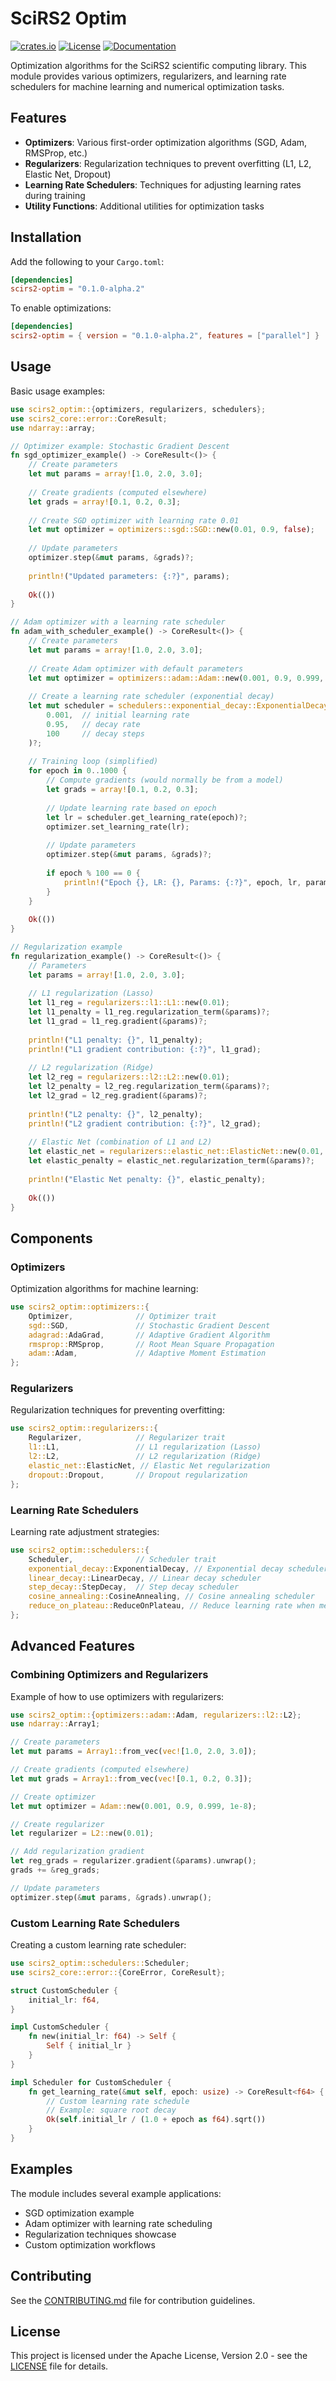 # SciRS2 Optim

[![crates.io](https://img.shields.io/crates/v/scirs2-optim.svg)](https://crates.io/crates/scirs2-optim)
[![License](https://img.shields.io/crates/l/scirs2-optim.svg)](../LICENSE)
[![Documentation](https://img.shields.io/docsrs/scirs2-optim)](https://docs.rs/scirs2-optim)

Optimization algorithms for the SciRS2 scientific computing library. This module provides various optimizers, regularizers, and learning rate schedulers for machine learning and numerical optimization tasks.

## Features

- **Optimizers**: Various first-order optimization algorithms (SGD, Adam, RMSProp, etc.)
- **Regularizers**: Regularization techniques to prevent overfitting (L1, L2, Elastic Net, Dropout)
- **Learning Rate Schedulers**: Techniques for adjusting learning rates during training
- **Utility Functions**: Additional utilities for optimization tasks

## Installation

Add the following to your `Cargo.toml`:

```toml
[dependencies]
scirs2-optim = "0.1.0-alpha.2"
```

To enable optimizations:

```toml
[dependencies]
scirs2-optim = { version = "0.1.0-alpha.2", features = ["parallel"] }
```

## Usage

Basic usage examples:

```rust
use scirs2_optim::{optimizers, regularizers, schedulers};
use scirs2_core::error::CoreResult;
use ndarray::array;

// Optimizer example: Stochastic Gradient Descent
fn sgd_optimizer_example() -> CoreResult<()> {
    // Create parameters
    let mut params = array![1.0, 2.0, 3.0];
    
    // Create gradients (computed elsewhere)
    let grads = array![0.1, 0.2, 0.3];
    
    // Create SGD optimizer with learning rate 0.01
    let mut optimizer = optimizers::sgd::SGD::new(0.01, 0.9, false);
    
    // Update parameters
    optimizer.step(&mut params, &grads)?;
    
    println!("Updated parameters: {:?}", params);
    
    Ok(())
}

// Adam optimizer with a learning rate scheduler
fn adam_with_scheduler_example() -> CoreResult<()> {
    // Create parameters
    let mut params = array![1.0, 2.0, 3.0];
    
    // Create Adam optimizer with default parameters
    let mut optimizer = optimizers::adam::Adam::new(0.001, 0.9, 0.999, 1e-8);
    
    // Create a learning rate scheduler (exponential decay)
    let mut scheduler = schedulers::exponential_decay::ExponentialDecay::new(
        0.001,  // initial learning rate
        0.95,   // decay rate
        100     // decay steps
    )?;
    
    // Training loop (simplified)
    for epoch in 0..1000 {
        // Compute gradients (would normally be from a model)
        let grads = array![0.1, 0.2, 0.3];
        
        // Update learning rate based on epoch
        let lr = scheduler.get_learning_rate(epoch)?;
        optimizer.set_learning_rate(lr);
        
        // Update parameters
        optimizer.step(&mut params, &grads)?;
        
        if epoch % 100 == 0 {
            println!("Epoch {}, LR: {}, Params: {:?}", epoch, lr, params);
        }
    }
    
    Ok(())
}

// Regularization example
fn regularization_example() -> CoreResult<()> {
    // Parameters
    let params = array![1.0, 2.0, 3.0];
    
    // L1 regularization (Lasso)
    let l1_reg = regularizers::l1::L1::new(0.01);
    let l1_penalty = l1_reg.regularization_term(&params)?;
    let l1_grad = l1_reg.gradient(&params)?;
    
    println!("L1 penalty: {}", l1_penalty);
    println!("L1 gradient contribution: {:?}", l1_grad);
    
    // L2 regularization (Ridge)
    let l2_reg = regularizers::l2::L2::new(0.01);
    let l2_penalty = l2_reg.regularization_term(&params)?;
    let l2_grad = l2_reg.gradient(&params)?;
    
    println!("L2 penalty: {}", l2_penalty);
    println!("L2 gradient contribution: {:?}", l2_grad);
    
    // Elastic Net (combination of L1 and L2)
    let elastic_net = regularizers::elastic_net::ElasticNet::new(0.01, 0.5)?;
    let elastic_penalty = elastic_net.regularization_term(&params)?;
    
    println!("Elastic Net penalty: {}", elastic_penalty);
    
    Ok(())
}
```

## Components

### Optimizers

Optimization algorithms for machine learning:

```rust
use scirs2_optim::optimizers::{
    Optimizer,              // Optimizer trait
    sgd::SGD,               // Stochastic Gradient Descent
    adagrad::AdaGrad,       // Adaptive Gradient Algorithm
    rmsprop::RMSprop,       // Root Mean Square Propagation
    adam::Adam,             // Adaptive Moment Estimation
};
```

### Regularizers

Regularization techniques for preventing overfitting:

```rust
use scirs2_optim::regularizers::{
    Regularizer,            // Regularizer trait
    l1::L1,                 // L1 regularization (Lasso)
    l2::L2,                 // L2 regularization (Ridge)
    elastic_net::ElasticNet, // Elastic Net regularization
    dropout::Dropout,       // Dropout regularization
};
```

### Learning Rate Schedulers

Learning rate adjustment strategies:

```rust
use scirs2_optim::schedulers::{
    Scheduler,              // Scheduler trait
    exponential_decay::ExponentialDecay, // Exponential decay scheduler
    linear_decay::LinearDecay, // Linear decay scheduler
    step_decay::StepDecay,  // Step decay scheduler
    cosine_annealing::CosineAnnealing, // Cosine annealing scheduler
    reduce_on_plateau::ReduceOnPlateau, // Reduce learning rate when metric plateaus
};
```

## Advanced Features

### Combining Optimizers and Regularizers

Example of how to use optimizers with regularizers:

```rust
use scirs2_optim::{optimizers::adam::Adam, regularizers::l2::L2};
use ndarray::Array1;

// Create parameters
let mut params = Array1::from_vec(vec![1.0, 2.0, 3.0]);

// Create gradients (computed elsewhere)
let mut grads = Array1::from_vec(vec![0.1, 0.2, 0.3]);

// Create optimizer
let mut optimizer = Adam::new(0.001, 0.9, 0.999, 1e-8);

// Create regularizer
let regularizer = L2::new(0.01);

// Add regularization gradient
let reg_grads = regularizer.gradient(&params).unwrap();
grads += &reg_grads;

// Update parameters
optimizer.step(&mut params, &grads).unwrap();
```

### Custom Learning Rate Schedulers

Creating a custom learning rate scheduler:

```rust
use scirs2_optim::schedulers::Scheduler;
use scirs2_core::error::{CoreError, CoreResult};

struct CustomScheduler {
    initial_lr: f64,
}

impl CustomScheduler {
    fn new(initial_lr: f64) -> Self {
        Self { initial_lr }
    }
}

impl Scheduler for CustomScheduler {
    fn get_learning_rate(&mut self, epoch: usize) -> CoreResult<f64> {
        // Custom learning rate schedule
        // Example: square root decay
        Ok(self.initial_lr / (1.0 + epoch as f64).sqrt())
    }
}
```

## Examples

The module includes several example applications:

- SGD optimization example
- Adam optimizer with learning rate scheduling
- Regularization techniques showcase
- Custom optimization workflows

## Contributing

See the [CONTRIBUTING.md](../CONTRIBUTING.md) file for contribution guidelines.

## License

This project is licensed under the Apache License, Version 2.0 - see the [LICENSE](../LICENSE) file for details.